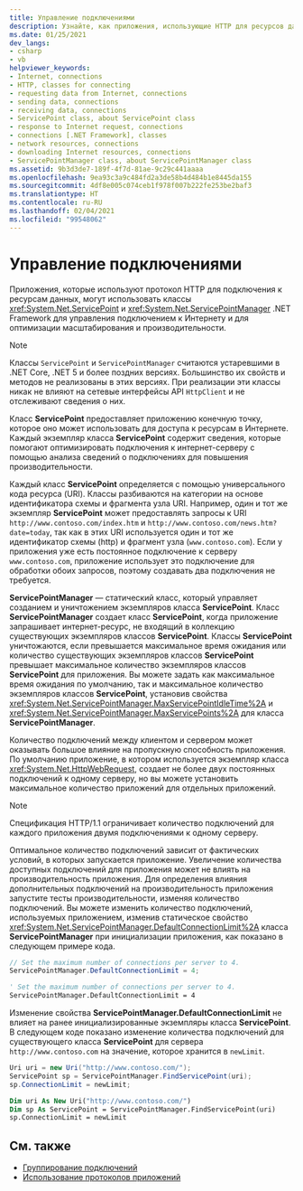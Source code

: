```yaml
---
title: Управление подключениями
description: Узнайте, как приложения, использующие HTTP для ресурсов данных, используют классы .NET Framework ServicePoint и ServicePointManager для управления соединениями.
ms.date: 01/25/2021
dev_langs:
- csharp
- vb
helpviewer_keywords:
- Internet, connections
- HTTP, classes for connecting
- requesting data from Internet, connections
- sending data, connections
- receiving data, connections
- ServicePoint class, about ServicePoint class
- response to Internet request, connections
- connections [.NET Framework], classes
- network resources, connections
- downloading Internet resources, connections
- ServicePointManager class, about ServicePointManager class
ms.assetid: 9b3d3de7-189f-4f7d-81ae-9c29c441aaaa
ms.openlocfilehash: 9ea93c3a9c484fd2a3de58b4d484b1e8445da155
ms.sourcegitcommit: 4df8e005c074ceb1f978f007b222fe253be2baf3
ms.translationtype: HT
ms.contentlocale: ru-RU
ms.lasthandoff: 02/04/2021
ms.locfileid: "99548062"
---
```

# <a name="managing-connections"></a>Управление подключениями

Приложения, которые используют протокол HTTP для подключения к ресурсам данных, могут использовать классы <xref:System.Net.ServicePoint> и <xref:System.Net.ServicePointManager> .NET Framework для управления подключением к Интернету и для оптимизации масштабирования и производительности.  

> [!NOTE]
> Классы `ServicePoint` и `ServicePointManager` считаются устаревшими в .NET Core, .NET 5 и более поздних версиях. Большинство их свойств и методов не реализованы в этих версиях. При реализации эти классы никак не влияют на сетевые интерфейсы API `HttpClient` и не отслеживают сведения о них.
  
 Класс **ServicePoint** предоставляет приложению конечную точку, которое оно может использовать для доступа к ресурсам в Интернете. Каждый экземпляр класса **ServicePoint** содержит сведения, которые помогают оптимизировать подключения к интернет-серверу с помощью анализа сведений о подключениях для повышения производительности.  
  
 Каждый класс **ServicePoint** определяется с помощью универсального кода ресурса (URI). Классы разбиваются на категории на основе идентификатора схемы и фрагмента узла URI. Например, один и тот же экземпляр **ServicePoint** может предоставлять запросы к URI `http://www.contoso.com/index.htm` и `http://www.contoso.com/news.htm?date=today`, так как в этих URI используется один и тот же идентификатор схемы (http) и фрагмент узла (`www.contoso.com`). Если у приложения уже есть постоянное подключение к серверу `www.contoso.com`, приложение использует это подключение для обработки обоих запросов, поэтому создавать два подключения не требуется.  
  
 **ServicePointManager** — статический класс, который управляет созданием и уничтожением экземпляров класса **ServicePoint**. Класс **ServicePointManager** создает класс **ServicePoint**, когда приложение запрашивает интернет-ресурс, не входящий в коллекцию существующих экземпляров классов **ServicePoint**. Классы **ServicePoint** уничтожаются, если превышается максимальное время ожидания или количество существующих экземпляров классов **ServicePoint** превышает максимальное количество экземпляров классов **ServicePoint** для приложения. Вы можете задать как максимальное время ожидания по умолчанию, так и максимальное количество экземпляров классов **ServicePoint**, установив свойства <xref:System.Net.ServicePointManager.MaxServicePointIdleTime%2A> и <xref:System.Net.ServicePointManager.MaxServicePoints%2A> для класса **ServicePointManager**.  
  
 Количество подключений между клиентом и сервером может оказывать большое влияние на пропускную способность приложения. По умолчанию приложение, в котором используется экземпляр класса <xref:System.Net.HttpWebRequest>, создает не более двух постоянных подключений к одному серверу, но вы можете установить максимальное количество приложений для отдельных приложений.  
  
> [!NOTE]
> Спецификация HTTP/1.1 ограничивает количество подключений для каждого приложения двумя подключениями к одному серверу.  
  
 Оптимальное количество подключений зависит от фактических условий, в которых запускается приложение. Увеличение количества доступных подключений для приложения может не влиять на производительность приложения. Для определения влияния дополнительных подключений на производительность приложения запустите тесты производительности, изменяя количество подключений. Вы можете изменить количество подключений, используемых приложением, изменив статическое свойство <xref:System.Net.ServicePointManager.DefaultConnectionLimit%2A> класса **ServicePointManager** при инициализации приложения, как показано в следующем примере кода.  
  
```csharp  
// Set the maximum number of connections per server to 4.  
ServicePointManager.DefaultConnectionLimit = 4;  
```  
  
```vb  
' Set the maximum number of connections per server to 4.  
ServicePointManager.DefaultConnectionLimit = 4  
```  
  
 Изменение свойства **ServicePointManager.DefaultConnectionLimit** не влияет на ранее инициализированные экземпляры класса **ServicePoint**. В следующем коде показано изменение количества подключений для существующего класса **ServicePoint** для сервера `http://www.contoso.com` на значение, которое хранится в `newLimit`.  
  
```csharp  
Uri uri = new Uri("http://www.contoso.com/");  
ServicePoint sp = ServicePointManager.FindServicePoint(uri);  
sp.ConnectionLimit = newLimit;  
```  
  
```vb  
Dim uri As New Uri("http://www.contoso.com/")  
Dim sp As ServicePoint = ServicePointManager.FindServicePoint(uri)  
sp.ConnectionLimit = newLimit  
```  
  
## <a name="see-also"></a>См. также

- [Группирование подключений](connection-grouping.md)
- [Использование протоколов приложений](using-application-protocols.md)
